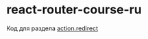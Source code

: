 # react-router-course-ru
Код для раздела [action.redirect](https://maxfarseer.gitbooks.io/react-router-course-ru/content/actionredirect.html)
